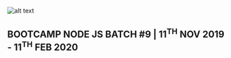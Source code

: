 ![alt text](https://pbs.twimg.com/profile_images/1142689238170738688/D3SOTvOh_400x400.jpg?t=256 "Logo Praxis Academy")
## BOOTCAMP NODE JS BATCH #9 | 11<sup>TH</sup> NOV 2019 - 11<sup>TH</sup> FEB 2020
